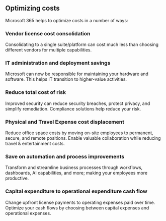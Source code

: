## Optimizing costs

Microsoft 365 helps to optimize costs in a number of ways:

### Vendor license cost consolidation

Consolidating to a single suite/platform can cost much less than choosing different vendors for multiple capabilities.

### IT administration and deployment savings

Microsoft can now be responsible for maintaining your hardware and software. This helps IT transition to higher-value activities.

### Reduce total cost of risk

Improved security can reduce security breaches, protect privacy, and simplify remediation. Compliance solutions help reduce your risk.

### Physical and Travel Expense cost displacement

Reduce office space costs by moving on-site employees to permanent, secure, and remote positions. Enable valuable collaboration while reducing travel &amp; entertainment costs.

### Save on automation and process improvements

Transform and streamline business processes through workflows, dashboards, AI capabilities, and more; making your employees more productive.

### Capital expenditure to operational expenditure cash flow

Change upfront license payments to operating expenses paid over time. Optimize your cash flows by choosing between capital expenses and operational expenses.